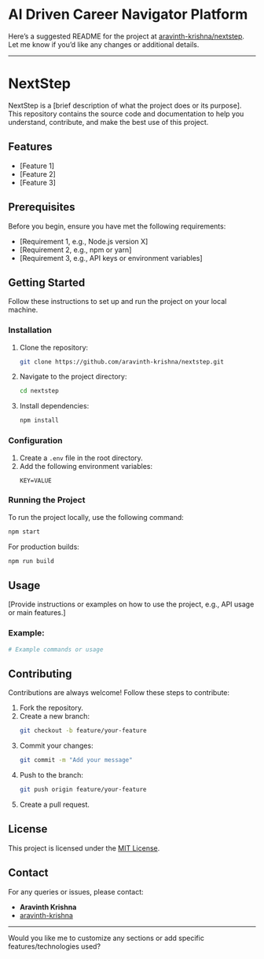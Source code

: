 # AI Driven Career Navigator Platform
Here’s a suggested README for the project at [aravinth-krishna/nextstep](https://github.com/aravinth-krishna/nextstep). Let me know if you’d like any changes or additional details.

---

# NextStep

NextStep is a [brief description of what the project does or its purpose]. This repository contains the source code and documentation to help you understand, contribute, and make the best use of this project.

## Features

- [Feature 1]
- [Feature 2]
- [Feature 3]
  
## Prerequisites

Before you begin, ensure you have met the following requirements:

- [Requirement 1, e.g., Node.js version X]
- [Requirement 2, e.g., npm or yarn]
- [Requirement 3, e.g., API keys or environment variables]

## Getting Started

Follow these instructions to set up and run the project on your local machine.

### Installation

1. Clone the repository:
   ```bash
   git clone https://github.com/aravinth-krishna/nextstep.git
   ```
2. Navigate to the project directory:
   ```bash
   cd nextstep
   ```
3. Install dependencies:
   ```bash
   npm install
   ```
   
### Configuration

1. Create a `.env` file in the root directory.
2. Add the following environment variables:
   ```env
   KEY=VALUE
   ```

### Running the Project

To run the project locally, use the following command:
```bash
npm start
```

For production builds:
```bash
npm run build
```

## Usage

[Provide instructions or examples on how to use the project, e.g., API usage or main features.]

### Example:
```bash
# Example commands or usage
```

## Contributing

Contributions are always welcome! Follow these steps to contribute:

1. Fork the repository.
2. Create a new branch:
   ```bash
   git checkout -b feature/your-feature
   ```
3. Commit your changes:
   ```bash
   git commit -m "Add your message"
   ```
4. Push to the branch:
   ```bash
   git push origin feature/your-feature
   ```
5. Create a pull request.

## License

This project is licensed under the [MIT License](LICENSE).

## Contact

For any queries or issues, please contact:

- **Aravinth Krishna**
- [aravinth-krishna](https://github.com/aravinth-krishna)

---

Would you like me to customize any sections or add specific features/technologies used?
